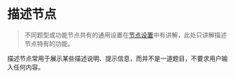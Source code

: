 # 描述节点

> 不同题型或功能节点共有的通用设置在[节点设置](../node-setting/concept.md)中有讲解，此处只讲解描述节点特有的功能。

描述节点常用于展示某些描述说明、提示信息，而并不是一道题目，不要求用户输入任何内容。
